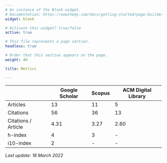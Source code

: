 ```yaml
---
# An instance of the Blank widget.
# Documentation: https://wowchemy.com/docs/getting-started/page-builder/
widget: blank

# Activate this widget? true/false
active: true

# This file represents a page section.
headless: true

# Order that this section appears on the page.
weight: 40

title: Metrics

---
```


| | Google Scholar | Scopus  | ACM Digital Library |
|---|----------------|---|--|
| Articles             | 	13            |	11	| 5 |
| Citations             | 	56            |	36 | 13 |
|  Citations / Article | 4.31           |  3.27  | 2.60 |
| h-index              | 4              |  3  | - |
| i10-index            | 2              |  -  | - |

*Last update: 18 March 2022*
